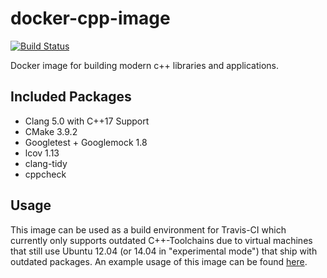 # docker-cpp-image

[![Build Status](https://travis-ci.org/engelphi/docker-cpp-image.svg?branch=master)](https://travis-ci.org/engelphi/docker-cpp-image)

Docker image for building modern c++ libraries and applications.

## Included Packages
  - Clang 5.0 with C++17 Support
  - CMake 3.9.2
  - Googletest + Googlemock 1.8
  - lcov 1.13
  - clang-tidy
  - cppcheck

## Usage
This image can be used as a build environment for Travis-CI which
currently only supports outdated C++-Toolchains due to virtual machines
that still use Ubuntu 12.04 (or 14.04 in "experimental mode") that
ship with outdated packages. An example usage of this image can be
found [here](https://github.com/engelphi/cpp-test).
